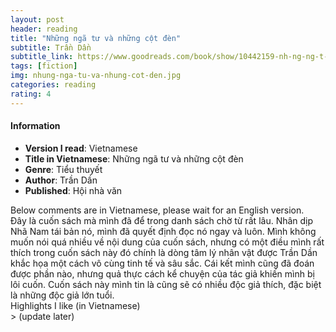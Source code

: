 ```yaml
---
layout: post
header: reading
title: "Những ngã tư và những cột đèn"
subtitle: Trần Dần
subtitle_link: https://www.goodreads.com/book/show/10442159-nh-ng-ng-t-v-nh-ng-c-t-n
tags: [fiction]
img: nhung-nga-tu-va-nhung-cot-den.jpg
categories: reading
rating: 4
---
```

<h4 class="post-more">Information</h4>

- **Version I read**: Vietnamese
- **Title in Vietnamese**: Những ngã tư và những cột đèn
- **Genre**: Tiểu thuyết
- **Author**: Trần Dần
- **Published**: Hội nhà văn

<div class="alert alert-success" role="alert">
Below comments are in Vietnamese, please wait for an English version. 
</div>
Đây là cuốn sách mà mình đã để trong danh sách chờ từ rất lâu. Nhân dịp Nhã Nam tái bản nó, mình đã quyết định đọc nó ngay và luôn. Mình không muốn nói quá nhiều về nội dung của cuốn sách, nhưng có một điều mình rất thích trong cuốn sách này đó chính là dòng tâm lý nhân vật được Trần Dần khắc họa một cách vô cùng tinh tế và sâu sắc. Cái kết mình cũng đã đoán được phần nào, nhưng quả thực cách kể chuyện của tác giả khiến mình bị lôi cuốn. Cuốn sách này mình tin là cũng sẽ có nhiều độc giả thích, đặc biệt là những độc giả lớn tuổi.
<div class="tomTat">
<div id="btTomTat" class="collapsed" data-toggle="collapse" href="#ndTomTat"><span>Highlights I like (in Vietnamese)</span></div>
<div id="ndTomTat" markdown="1" class="collapse multi-collapse">
>  (update later)
</div>
</div>